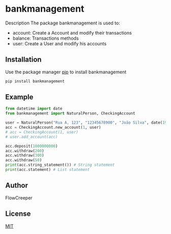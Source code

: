 # bankmanagement

Description
The package bankmanagement is used to:

  - account: Create a Account and modify their transactions
  - balance: Transactions methods
  - user: Create a User and modify his accounts

## Installation

Use the package manager [pip](https://pip.pypa.io/en/stable/) to install bankmanagement

```bash
pip install bankmanagement
```

## Example

```python
from datetime import date
from bankmanagement import NaturalPerson, CheckingAccount

user = NaturalPerson("Rua A, 123", "12345678900", "João Silva", date(1990, 1, 1))
acc = CheckingAccount.new_account(1, user) 
# acc = CheckingAccount(1, user) 
# user.add_account(acc)

acc.deposit(1000000000)
acc.withdraw(200)
acc.withdraw(300)
acc.withdraw(50)
print(acc.string_statement()) # String statement
print(acc.statement) # List statement
```

## Author
FlowCreeper

## License
[MIT](https://choosealicense.com/licenses/mit/)